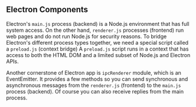 ## Electron Components

Electron's `main.js` process (backend) is a Node.js environment that has full system access.
On the other hand, `renderer.js` processes (frontend) run web pages and do not run Node.js for security reasons.
To bridge Electron's different process types together, we need a special script called a `preload.js` (context bridge)
A `preload.js` script runs in a context that has access to both the HTML DOM and a limited subset of Node.js and Electron APIs.

Another cornerstone of Electron app is `ipcRenderer` module, which is an EventEmitter. It provides a few methods so you can send synchronous and asynchronous messages from the `renderer.js` (frontend) to the `main.js` process (backend).
Of course you can also receive replies from the main process.